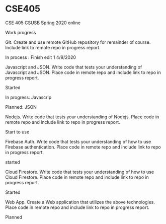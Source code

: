 # CSE405


CSE 405 CSUSB Spring 2020 online

Work progress

Git. Create and use remote GitHub repository for remainder of course. Include link to remote repo in progress report.

In process  : 
Finish edit 1 4/9/2020

Javascript and JSON. Write code that tests your understanding of Javascript and JSON. Place code in remote repo and include link to repo in progress report.

Started

In progress: Javascrip

Planned: JSON


Nodejs. Write code that tests your understanding of Nodejs. Place code in remote repo and include link to repo in progress report.

Start to use 

Firebase Auth. Write code that tests your understanding of how to use Firebase authentication. Place code in remote repo and include link to repo in progress report.

started

Cloud Firestore. Write code that tests your understanding of how to use Cloud Firestore. Place code in remote repo and include link to repo in progress report.

Started 

Web App. Create a Web application that utilizes the above technologies. Place code in remote repo and include link to repo in progress report.

Planned

